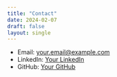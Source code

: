 ```yaml
---
title: "Contact"
date: 2024-02-07
draft: false
layout: single
---
```


- Email: your.email@example.com  
- LinkedIn: [Your LinkedIn](https://linkedin.com/in/yourname)  
- GitHub: [Your GitHub](https://github.com/yourname)
